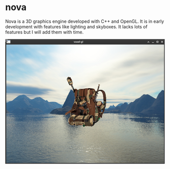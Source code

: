 # nova
Nova is a 3D graphics engine developed with C++ and OpenGL. It is in early development with features like lighting and skyboxes. It lacks lots of features but I will add them with time.

![My_Image](img/nova.png)

